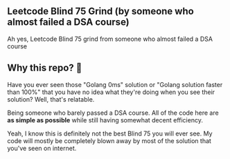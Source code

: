 ## Leetcode Blind 75 Grind (by someone who almost failed a DSA course)
Ah yes, Leetcode Blind 75 grind from someone who almost failed a DSA course

## Why this repo? 🤔
Have you ever seen those "Golang 0ms" solution or "Golang solution faster than 100%" that you have no idea what they're doing when you see their solution? Well, that's relatable.

Being someone who barely passed a DSA course. All of the code here are **as simple as possible** while still having somewhat decent efficiency.

Yeah, I know this is definitely not the best Blind 75 you will ever see. My code will mostly be completely blown away by most of the solution that you've seen on internet.
